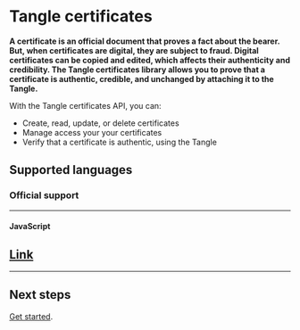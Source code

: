 # Tangle certificates

**A certificate is an official document that proves a fact about the bearer. But, when certificates are digital, they are subject to fraud. Digital certificates can be copied and edited, which affects their authenticity and credibility. The Tangle certificates library allows you to prove that a certificate is authentic, credible, and unchanged by attaching it to the Tangle.**

With the Tangle certificates API, you can:

- Create, read, update, or delete certificates
- Manage access your your certificates
- Verify that a certificate is authentic, using the Tangle

## Supported languages

### **Official support** ###

---------------

#### **JavaScript** ####
[Link](getting-started/create-certificate.md)
---

---------------

## Next steps

[Get started](getting-started/create-certificate.md).